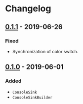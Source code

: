 # Changelog

## [0.1.1] - 2019-06-26
### Fixed
- Synchronization of color switch.

## [0.1.0] - 2019-06-01
### Added
- `ConsoleSink`
- `ConsoleSinkBuilder`

[0.1.1]: https://github.com/qbit86/phlogopite/compare/console-0.1.1...console-0.1.0
[0.1.0]: https://github.com/qbit86/phlogopite/compare/090acd2da2dc2a0460a9988167527823fbe79e76...console-0.1.0
